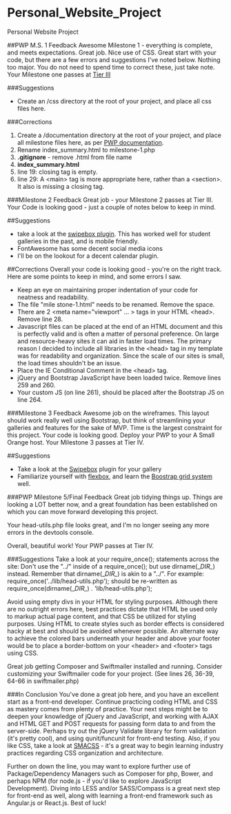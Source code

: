 # Personal_Website_Project
Personal Website Project


##PWP M.S. 1 Feedback
Awesome Milestone 1 - everything is complete, and meets expectations. Great job. Nice use of CSS. Great start with your code, but there are a few errors and suggestions I've noted below. Nothing too major. You do not need to spend time to correct these, just take note. Your Milestone one passes at [Tier III](https://bootcamp-coders.cnm.edu/projects/personal/rubric/)

###Suggestions
* Create an /css directory at the root of your project, and place all css files here. 

###Corrections
1. Create a /documentation directory at the root of your project, and place all milestone files here, as per [PWP documentation](https://bootcamp-coders.cnm.edu/projects/personal/milestone-one/).
2. Rename index_summary.html to milestone-1.php
1. **.gitignore** - remove .html from file name
2. **index_summary.html**
  1. line 19: closing tag is empty.
  2. line 29: A &lt;main&gt; tag is more appropriate here, rather than a &lt;section&gt;. It also is missing a closing tag.

###Milestone 2 Feedback
Great job - your Milestone 2 passes at Tier III. Your Code is looking good - just a couple of notes below to keep in mind.

##Suggestions
- take a look at the [swipebox plugin]("http://brutaldesign.github.io/swipebox/"). This has worked well for student galleries in the past, and is mobile friendly.
- FontAwesome has some decent social media icons
- I'll be on the lookout for a decent calendar plugin.

##Corrections
Overall your code is looking good - you're on the right track. Here are some points to keep in mind, and some errors I saw.
- Keep an eye on maintaining proper indentation of your code for neatness and readability.
- The file "mile stone-1.html" needs to be renamed. Remove the space.
- There are 2 &lt;meta name="viewport" ... &gt; tags in your HTML &lt;head&gt;. Remove line 28.
- Javascript files can be placed at the end of an HTML document and this is perfectly valid and is often a matter of personal preference. On large and resource-heavy sites it can aid in faster load times. The primary reason I decided to include all libraries in the &lt;head&gt; tag in my template was for readability and organization. Since the scale of our sites is small, the load times shouldn't be an issue.
- Place the IE Conditional Comment in the &lt;head&gt; tag.
- jQuery and Bootstrap JavaScript have been loaded twice. Remove lines 259 and 260.
- Your custom JS (on line 261), should be placed after the Bootstrap JS on line 264.

###Milestone 3 Feedback
Awesome job on the wireframes. This layout should work really well using Bootstrap, but think of streamlining your galleries and features for the sake of MVP. Time is the largest constraint for this project. Your code is looking good. Deploy your PWP to your A Small Orange host. Your Milestone 3 passes at Tier IV.
 
##Suggestions
- Take a look at the [Swipebox](http://brutaldesign.github.io/swipebox) plugin for your gallery
- Familiarize yourself with [flexbox](https://css-tricks.com/snippets/css/a-guide-to-flexbox/), and learn the [Boostrap grid system](http://getbootstrap.com/css/#grid-example-basic) well.

###PWP Milestone 5/Final Feedback
Great job tidying things up. Things are looking a LOT better now, and a great foundation has been established on which you can move forward developing this project.

Your head-utils.php file looks great, and I'm no longer seeing any more errors in the devtools console.

Overall, beautiful work! Your PWP passes at Tier IV.

###Suggestions
Take a look at your require_once(); statements across the site: Don't use the "../" inside of a require_once(); but use dirname(\__DIR\__) instead. Remember that dirname(\__DIR\__) is akin to a "../". For example: require_once('../lib/head-utils.php'); should be re-written as require_once(dirname(\__DIR\__) . 'lib/head-utils.php');

Avoid using empty divs in your HTML for styling purposes. Although there are no outright errors here, best practices dictate that HTML be used only to markup actual page content, and that CSS be utilized for styling purposes. Using HTML to create styles such as border effects is considered hacky at best and should be avoided whenever possible. An alternate way to achieve the colored bars underneath your header and above your footer would be to place a border-bottom on your &lt;header&gt; and &lt;footer&gt; tags using CSS.

Great job getting Composer and Swiftmailer installed and running. Consider customizing your Swiftmailer code for your project. (See lines 26, 36-39, 64-66 in swiftmailer.php)

###In Conclusion
You've done a great job here, and you have an excellent start as a front-end developer. Continue practicing coding HTML and CSS as mastery comes from plenty of practice. Your next steps might be to deepen your knowledge of jQuery and JavaScript, and working with AJAX and HTML GET and POST requests for passing form data to and from the server-side. Perhaps try out the jQuery Validate library for form validation (it's pretty cool), and using qunit/funcunit for front-end testing. Also, if you like CSS, take a look at [SMACSS](https://smacss.com/) - it's a great way to begin learning industry practices regarding CSS organization and architecture.

Further on down the line, you may want to explore further use of Package/Dependency Managers such as Composer for php, Bower, and perhaps NPM (for node.js - if you'd like to explore JavaScript Development). Diving into LESS and/or SASS/Compass is a great next step for front-end as well, along with learning a front-end framework such as Angular.js or React.js. Best of luck!
